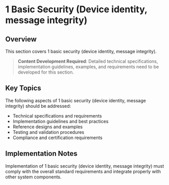 # 1 Basic Security (Device identity, message integrity)

## Overview

This section covers 1 basic security (device identity, message integrity).

> **Content Development Required**: Detailed technical specifications, implementation guidelines, examples, and requirements need to be developed for this section.

## Key Topics

The following aspects of 1 basic security (device identity, message integrity) should be addressed:

- Technical specifications and requirements
- Implementation guidelines and best practices
- Reference designs and examples
- Testing and validation procedures
- Compliance and certification requirements

## Implementation Notes

Implementation of 1 basic security (device identity, message integrity) must comply with the overall standard requirements and integrate properly with other system components.

